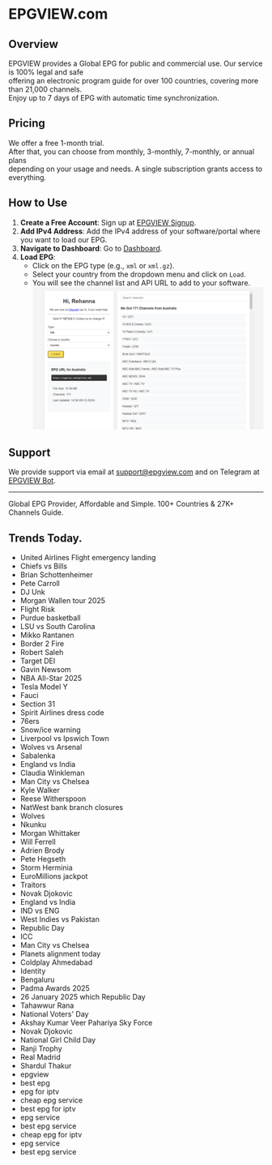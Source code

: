 # EPGVIEW.com



## Overview
EPGVIEW provides a Global EPG for public and commercial use. Our service is 100% legal and safe\
offering an electronic program guide for over 100 countries, covering more than 21,000 channels.\
Enjoy up to 7 days of EPG with automatic time synchronization.

## Pricing
We offer a free 1-month trial. \
After that, you can choose from monthly, 3-monthly, 7-monthly, or annual plans \
depending on your usage and needs. A single subscription grants access to everything.

## How to Use
1. **Create a Free Account**: Sign up at [EPGVIEW Signup](https://epgview.com/signup.php).
2. **Add IPv4 Address**: Add the IPv4 address of your software/portal where you want to load our EPG.
3. **Navigate to Dashboard**: Go to [Dashboard](https://epgview.com/dashboard.php).
4. **Load EPG**:
   - Click on the EPG type (e.g., `xml` or `xml.gz`).
   - Select your country from the dropdown menu and click on `Load`.
   - You will see the channel list and API URL to add to your software.
![EPGVIEW](img/dashboard.png)
## Support
We provide support via email at [support@epgview.com](mailto:support@epgview.com) and on Telegram at [EPGVIEW Bot](https://t.me/epgview_bot).

---

Global EPG Provider, Affordable and Simple. 100+ Countries & 27K+ Channels Guide.

## Trends Today.

- United Airlines Flight emergency landing
- Chiefs vs Bills
- Brian Schottenheimer
- Pete Carroll
- DJ Unk
- Morgan Wallen tour 2025
- Flight Risk
- Purdue basketball
- LSU vs South Carolina
- Mikko Rantanen
- Border 2 Fire
- Robert Saleh
- Target DEI
- Gavin Newsom
- NBA All-Star 2025
- Tesla Model Y
- Fauci
- Section 31
- Spirit Airlines dress code
- 76ers
- Snow/ice warning
- Liverpool vs Ipswich Town
- Wolves vs Arsenal
- Sabalenka
- England vs India
- Claudia Winkleman
- Man City vs Chelsea
- Kyle Walker
- Reese Witherspoon
- NatWest bank branch closures
- Wolves
- Nkunku
- Morgan Whittaker
- Will Ferrell
- Adrien Brody
- Pete Hegseth
- Storm Herminia
- EuroMillions jackpot
- Traitors
- Novak Djokovic
- England vs India
- IND vs ENG
- West Indies vs Pakistan
- Republic Day
- ICC
- Man City vs Chelsea
- Planets alignment today
- Coldplay Ahmedabad
- Identity
- Bengaluru
- Padma Awards 2025
- 26 January 2025 which Republic Day
- Tahawwur Rana
- National Voters' Day
- Akshay Kumar Veer Pahariya Sky Force
- Novak Djokovic
- National Girl Child Day
- Ranji Trophy
- Real Madrid
- Shardul Thakur
- epgview
- best epg
- epg for iptv
- cheap epg service
- best epg for iptv
- epg service
- best epg service
- cheap epg for iptv
- epg service
- best epg service
